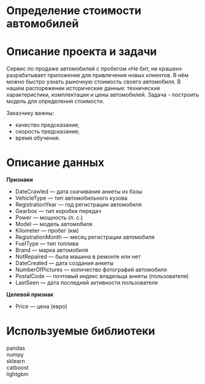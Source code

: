 # Определение стоимости автомобилей

# Описание проекта и задачи 
Сервис по продаже автомобилей с пробегом «Не бит, не крашен» разрабатывает приложение для привлечения новых клиентов. В нём можно быстро узнать рыночную стоимость своего 
автомобиля. В нашем распоряжении исторические данные: технические характеристики, комплектации и цены автомобилей. 
Задача - построить модель для определения стоимости.

Заказчику важны:
- качество предсказания;
- скорость предсказания;
- время обучения.

# Описание данных
**Признаки** 
- DateCrawled — дата скачивания анкеты из базы
- VehicleType — тип автомобильного кузова
- RegistrationYear — год регистрации автомобиля
- Gearbox — тип коробки передач
- Power — мощность (л. с.)
- Model — модель автомобиля
- Kilometer — пробег (км)
- RegistrationMonth — месяц регистрации автомобиля
- FuelType — тип топлива
- Brand — марка автомобиля
- NotRepaired — была машина в ремонте или нет
- DateCreated — дата создания анкеты
- NumberOfPictures — количество фотографий автомобиля
- PostalCode — почтовый индекс владельца анкеты (пользователя)
- LastSeen — дата последней активности пользователя

**Целевой признак**
- Price — цена (евро)

# Используемые библиотеки 
pandas  
numpy   
sklearn  
catboost   
lightgbm   
